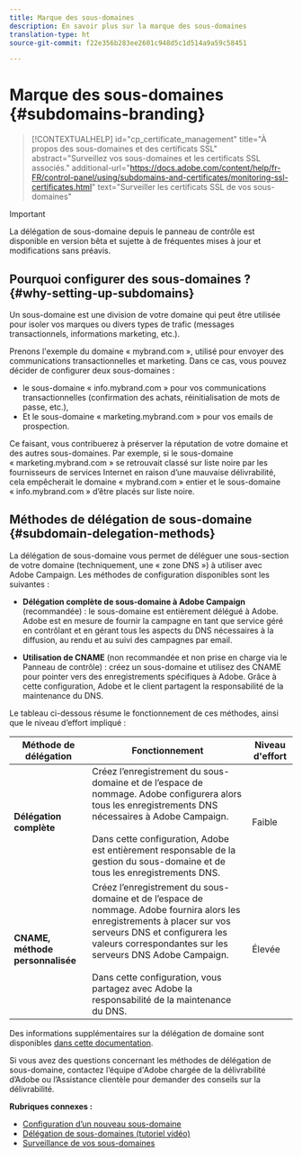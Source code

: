 ```yaml
---
title: Marque des sous-domaines
description: En savoir plus sur la marque des sous-domaines
translation-type: ht
source-git-commit: f22e356b283ee2601c948d5c1d514a9a59c58451

---
```



# Marque des sous-domaines {#subdomains-branding}

>[!CONTEXTUALHELP]
>id=&quot;cp_certificate_management&quot;
>title=&quot;À propos des sous-domaines et des certificats SSL&quot;
>abstract=&quot;Surveillez vos sous-domaines et les certificats SSL associés.&quot;
>additional-url=&quot;https://docs.adobe.com/content/help/fr-FR/control-panel/using/subdomains-and-certificates/monitoring-ssl-certificates.html&quot; text=&quot;Surveiller les certificats SSL de vos sous-domaines&quot;

>[!IMPORTANT]
>
>La délégation de sous-domaine depuis le panneau de contrôle est disponible en version bêta et sujette à de fréquentes mises à jour et modifications sans préavis.

## Pourquoi configurer des sous-domaines ? {#why-setting-up-subdomains}

Un sous-domaine est une division de votre domaine qui peut être utilisée pour isoler vos marques ou divers types de trafic (messages transactionnels, informations marketing, etc.).

Prenons l&#39;exemple du domaine « mybrand.com », utilisé pour envoyer des communications transactionnelles et marketing. Dans ce cas, vous pouvez décider de configurer deux sous-domaines :

* le sous-domaine « info.mybrand.com » pour vos communications transactionnelles (confirmation des achats, réinitialisation de mots de passe, etc.),
* Et le sous-domaine « marketing.mybrand.com » pour vos emails de prospection.

Ce faisant, vous contribuerez à préserver la réputation de votre domaine et des autres sous-domaines. Par exemple, si le sous-domaine « marketing.mybrand.com » se retrouvait classé sur liste noire par les fournisseurs de services Internet en raison d’une mauvaise délivrabilité, cela empêcherait le domaine « mybrand.com » entier et le sous-domaine « info.mybrand.com » d’être placés sur liste noire.

## Méthodes de délégation de sous-domaine {#subdomain-delegation-methods}

La délégation de sous-domaine vous permet de déléguer une sous-section de votre domaine (techniquement, une « zone DNS ») à utiliser avec Adobe Campaign. Les méthodes de configuration disponibles sont les suivantes :

* **Délégation complète de sous-domaine à Adobe Campaign** (recommandée) : le sous-domaine est entièrement délégué à Adobe. Adobe est en mesure de fournir la campagne en tant que service géré en contrôlant et en gérant tous les aspects du DNS nécessaires à la diffusion, au rendu et au suivi des campagnes par email.

* **Utilisation de CNAME** (non recommandée et non prise en charge via le Panneau de contrôle) : créez un sous-domaine et utilisez des CNAME pour pointer vers des enregistrements spécifiques à Adobe. Grâce à cette configuration, Adobe et le client partagent la responsabilité de la maintenance du DNS.

Le tableau ci-dessous résume le fonctionnement de ces méthodes, ainsi que le niveau d’effort impliqué :

| Méthode de délégation | Fonctionnement | Niveau d&#39;effort |
|---|---|---|
| **Délégation complète** | Créez l’enregistrement du sous-domaine et de l’espace de nommage. Adobe configurera alors tous les enregistrements DNS nécessaires à Adobe Campaign.<br/><br/>Dans cette configuration, Adobe est entièrement responsable de la gestion du sous-domaine et de tous les enregistrements DNS. | Faible |
| **CNAME, méthode personnalisée** | Créez l’enregistrement du sous-domaine et de l’espace de nommage. Adobe fournira alors les enregistrements à placer sur vos serveurs DNS et configurera les valeurs correspondantes sur les serveurs DNS Adobe Campaign.<br/><br/>Dans cette configuration, vous partagez avec Adobe la responsabilité de la maintenance du DNS. | Élevée |

Des informations supplémentaires sur la délégation de domaine sont disponibles [dans cette documentation](https://helpx.adobe.com/fr/campaign/kb/domain-name-delegation.html).

Si vous avez des questions concernant les méthodes de délégation de sous-domaine, contactez l’équipe d&#39;Adobe chargée de la délivrabilité d’Adobe ou l’Assistance clientèle pour demander des conseils sur la délivrabilité.

**Rubriques connexes :**

* [Configuration d’un nouveau sous-domaine](../../subdomains-certificates/using/setting-up-new-subdomain.md)
* [Délégation de sous-domaines (tutoriel vidéo)](https://docs.adobe.com/content/help/en/campaign-learn/campaign-standard-tutorials/administrating/control-panel/subdomain-delegation.html)
* [Surveillance de vos sous-domaines](../../subdomains-certificates/using/monitoring-subdomains.md)
